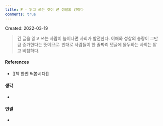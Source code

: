 ```yaml
---
title: P - 읽고 쓰는 것이 곧 성찰의 양이다
comments: true
---
```


Created: 2022-03-19

>긴 글을 읽고 쓰는 사람이 늘어나면 사회가 발전한다. 이해와 성찰의 총량이 그만큼 증가한다는 뜻이므로. 반대로 사람들이 한 줄짜리 댓글에 몰두하는 사회는 얕고 비참하다.

#### References
- [[책 한번 써봅시다]]

#### 생각
- 

#### 연결
- 